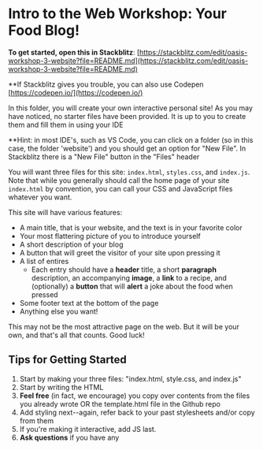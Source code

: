 # Intro to the Web Workshop: Your Food Blog!

**To get started, open this in Stackblitz**: [https://stackblitz.com/edit/oasis-workshop-3-website?file=README.md](https://stackblitz.com/edit/oasis-workshop-3-website?file=README.md)

**If Stackblitz gives you trouble, you can also use Codepen [https://codepen.io/](https://codepen.io/)

In this folder, you will create your own interactive personal site! As you may have noticed, no starter files have been provided. It is up to you to create them and fill them in using your IDE

**Hint: in most IDE's, such as VS Code, you can click on a folder (so in this case, the folder 'website') and you should get an option for "New File". In Stackblitz there is a "New File" button in the "Files" header

You will want three files for this site: `index.html`, `styles.css`, and `index.js`. Note that while you generally should call the home page of your site `index.html` by convention, you can call your CSS and JavaScript files whatever you want.

This site will have various features:

* A main title, that is your website, and the text is in your favorite color
* Your most flattering picture of you to introduce yourself
* A short description of your blog
* A button that will greet the visitor of your site upon pressing it
* A list of entires
	* Each entry should have a **header** title, a short **paragraph** description, an accompanying **image**, a **link** to a recipe, and (optionally) a **button** that will **alert** a joke about the food when pressed
* Some footer text at the bottom of the page
* Anything else you want!

This may not be the most attractive page on the web. But it will be your own, and that's all that counts. Good luck!

## Tips for Getting Started

1. Start by making your three files: "index.html, style.css, and index.js"
2. Start by writing the HTML
3. **Feel free** (in fact, we encourage) you copy over contents from the files you already wrote OR the template.html file in the Github repo
4. Add styling next--again, refer back to your past stylesheets and/or copy from them
5. If you're making it interactive, add JS last. 
6. **Ask questions** if you have any